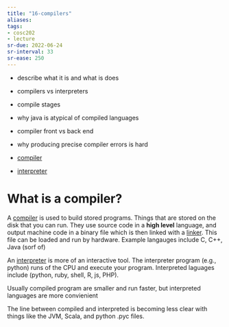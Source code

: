 ```yaml
---
title: "16-compilers"
aliases: 
tags: 
- cosc202
- lecture
sr-due: 2022-06-24
sr-interval: 33
sr-ease: 250
---
```


- describe what it is and what is does
- compilers vs interpreters
- compile stages
- why java is atypical of compiled languages
- compiler front vs back end
- why producing precise compiler errors is hard


- [compiler](notes/compiler.md)
- [interpreter](notes/interpreter.md)

# What is a compiler?
A [compiler](notes/compiler.md) is used to build stored programs. Things that are stored on the disk that  you can run. They use source code in a **high level** language, and output machine code in a binary file which is then linked with a [linker](notes/linker.md). This file can be loaded and run by hardware. Example langauges include C, C++, Java (sorf of)

An [interpreter](notes/interpreter.md) is more of an interactive tool. The interpreter program (e.g., python) runs of the CPU and execute your program. Interpreted laguages include (python, ruby, shell, R, js, PHP).

Usually compiled program are smaller and run faster, but interpreted languages are more convienient

The line between compiled and interpreted is becoming less clear with things like the JVM, Scala, and python .pyc files.